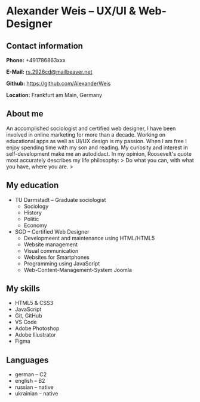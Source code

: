 # Alexander Weis – UX/UI & Web-Designer

## Contact information

**Phone:** +491786863xxx

**E-Mail:** rs.2926cd@mailbeaver.net

**Github:** <https://github.com/AlexanderWeis>

**Location:** Frankfurt am Main, Germany
## About me

An accomplished sociologist and certified web designer, I have been involved in online marketing for more than a decade. 
Working on educational apps as well as UI/UX design is my passion. When I am free I enjoy spending time with my son and reading. 
My curiosity and interest in self-development make me an autodidact. 
In my opinion, Roosevelt's quote most accurately describes my life philosophy: > Do what you can, with what you have, where you are. > 
## My education

- TU Darmstadt – Graduate sociologist
    - Sociology
    - History
    - Politic
    - Economy
- SGD  – Certified Web Designer
    - Developmeent and maintenance using HTML/HTML5
    - Website management
    - Visual communication
    - Websites for Smartphones
    - Programming using JavaScript
    - Web-Content-Management-System Joomla
## My skills

* HTML5 & CSS3
* JavaScript
* Git, GitHub
* VS Code
* Adobe Photoshop
* Adobe Illustrator
* Figma
## Languages

* german – C2
* english – B2
* russian – native
* ukrainian – native
